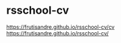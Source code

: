 # rsschool-cv
https://frutisandre.github.io/rsschool-cv/cv <br>
https://frutisandre.github.io/rsschool-cv/ 
